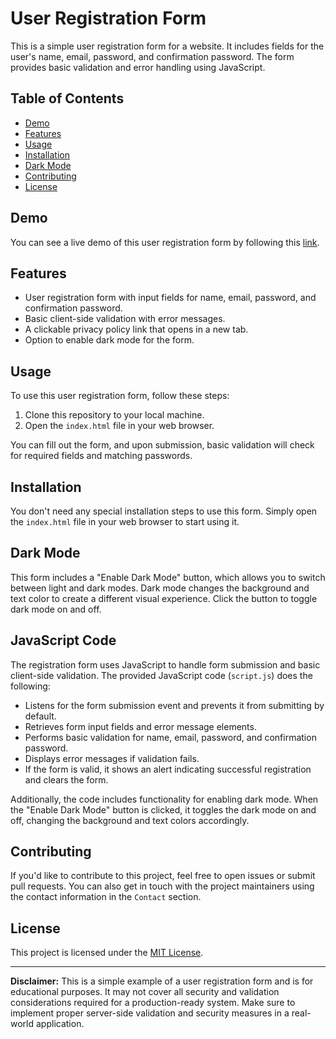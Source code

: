 # User Registration Form

This is a simple user registration form for a website. It includes fields for the user's name, email, password, and confirmation password. The form provides basic validation and error handling using JavaScript.

## Table of Contents

- [Demo](#demo)
- [Features](#features)
- [Usage](#usage)
- [Installation](#installation)
- [Dark Mode](#dark-mode)
- [Contributing](#contributing)
- [License](#license)

## Demo

You can see a live demo of this user registration form by following this [link](https://user-registration-form-sigma.vercel.app/).

## Features

- User registration form with input fields for name, email, password, and confirmation password.
- Basic client-side validation with error messages.
- A clickable privacy policy link that opens in a new tab.
- Option to enable dark mode for the form.

## Usage

To use this user registration form, follow these steps:

1. Clone this repository to your local machine.
2. Open the `index.html` file in your web browser.

You can fill out the form, and upon submission, basic validation will check for required fields and matching passwords.

## Installation

You don't need any special installation steps to use this form. Simply open the `index.html` file in your web browser to start using it.

## Dark Mode

This form includes a "Enable Dark Mode" button, which allows you to switch between light and dark modes. Dark mode changes the background and text color to create a different visual experience. Click the button to toggle dark mode on and off.

## JavaScript Code

The registration form uses JavaScript to handle form submission and basic client-side validation. The provided JavaScript code (`script.js`) does the following:

- Listens for the form submission event and prevents it from submitting by default.
- Retrieves form input fields and error message elements.
- Performs basic validation for name, email, password, and confirmation password.
- Displays error messages if validation fails.
- If the form is valid, it shows an alert indicating successful registration and clears the form.

Additionally, the code includes functionality for enabling dark mode. When the "Enable Dark Mode" button is clicked, it toggles the dark mode on and off, changing the background and text colors accordingly.

## Contributing

If you'd like to contribute to this project, feel free to open issues or submit pull requests. You can also get in touch with the project maintainers using the contact information in the `Contact` section.

## License

This project is licensed under the [MIT License](LICENSE).

---

**Disclaimer:** This is a simple example of a user registration form and is for educational purposes. It may not cover all security and validation considerations required for a production-ready system. Make sure to implement proper server-side validation and security measures in a real-world application.
